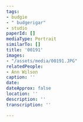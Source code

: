 ```yaml
---
tags:
- budgie
- " budgerigar"
- studio
paperId: []
mediaType: Portrait
similarTo: []
title: '00191'
images:
- "/assets/media/00191.JPG"
relatedPeople:
- Ann Wilson
caption: ''
date: 
dateApprox: false
location: ''
description: ''
transcription: ''

---
```

